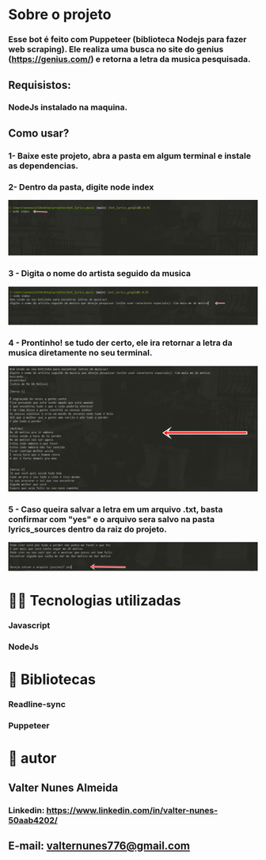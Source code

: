 # Sobre o projeto

### Esse bot é feito com Puppeteer (biblioteca Nodejs para fazer web scraping). Ele realiza uma busca no site do genius (https://genius.com/) e retorna a letra da musica pesquisada.

## Requisistos:

### NodeJs instalado na maquina.

## Como usar?

### 1- Baixe este projeto, abra a pasta em algum terminal e instale as dependencias.

### 2- Dentro da pasta, digite node index 

![Image](https://github.com/thevalter/bot_lyrics_music/blob/main/assets/readme/1.png)

### 3 - Digita o nome do artista seguido da musica

![Image](https://github.com/thevalter/bot_lyrics_music/blob/main/assets/readme/2.png)

### 4 - Prontinho! se tudo der certo, ele ira retornar a letra da musica diretamente no seu terminal.

![Image](https://github.com/thevalter/bot_lyrics_music/blob/main/assets/readme/3.png)

### 5 - Caso queira salvar a letra em um arquivo .txt, basta confirmar com "yes" e o arquivo sera salvo na pasta lyrics_sources dentro da raiz do projeto.

![Image](https://github.com/thevalter/bot_lyrics_music/blob/main/assets/readme/4.png)

# 👨‍💻 Tecnologias utilizadas

### Javascript
### NodeJs

# 📓 Bibliotecas

### Readline-sync
### Puppeteer

# 🧑 autor

## Valter Nunes Almeida

### Linkedin: https://www.linkedin.com/in/valter-nunes-50aab4202/

## E-mail: valternunes776@gmail.com
